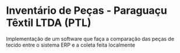 # Inventário de Peças - Paraguaçu Têxtil LTDA (PTL)
Implementação de um software que faça a comparação das peças de tecido entre o sistema ERP e a coleta feita localmente
